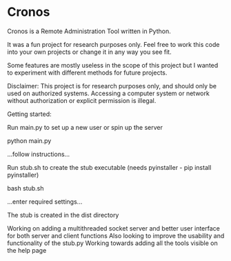 # Cronos

Cronos is a Remote Administration Tool written in Python.

It was a fun project for research purposes only. Feel free to work this code into your own
projects or change it in any way you see fit.

Some features are mostly useless in the scope of this project but I wanted to experiment with different methods for future
projects.

Disclaimer: This project is for research purposes only, and should only be used on authorized systems.
Accessing a computer system or network without authorization or explicit permission is illegal.

Getting started:

Run main.py to set up a new user or spin up the server

python main.py

...follow instructions...

Run stub.sh to create the stub executable (needs pyinstaller - pip install pyinstaller)

bash stub.sh

...enter required settings...

The stub is created in the dist directory

Working on adding a multithreaded socket server and better user interface for both server and client functions
Also looking to improve the usability and functionality of the stub.py
Working towards adding all the tools visible on the help page
